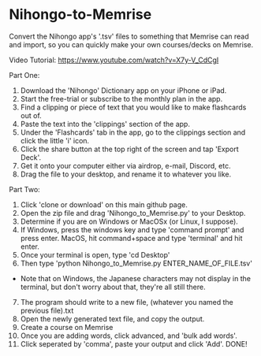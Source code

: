 # Nihongo-to-Memrise
Convert the Nihongo app's '.tsv' files to something that Memrise can read and import, so you can quickly make your own courses/decks on Memrise.

Video Tutorial: https://www.youtube.com/watch?v=X7y-V_CdCgI

Part One:
1. Download the 'Nihongo' Dictionary app on your iPhone or iPad.
2. Start the free-trial or subscribe to the monthly plan in the app.
3. Find a clipping or piece of text that you would like to make flashcards out of.
4. Paste the text into the 'clippings' section of the app.
5. Under the 'Flashcards' tab in the app, go to the clippings section and click the little 'i' icon.
6. Click the share button at the top right of the screen and tap 'Export Deck'. 
7. Get it onto your computer either via airdrop, e-mail, Discord, etc.
8. Drag the file to your desktop, and rename it to whatever you like.

Part Two:
1. Click 'clone or download' on this main github page.
2. Open the zip file and drag 'Nihongo_to_Memrise.py' to your Desktop.
3. Determine if you are on Windows or MacOSx (or Linux, I suppose).
4. If Windows, press the windows key and type 'command prompt' and press enter. MacOS, hit command+space and type 'terminal' and hit enter.
5. Once your terminal is open, type 'cd Desktop'
6. Then type 'python Nihongo_to_Memrise.py ENTER_NAME_OF_FILE.tsv'
  - Note that on Windows, the Japanese characters may not display in the terminal, but don't worry about that, they're all still there.
7. The program should write to a new file, (whatever you named the previous file).txt
8. Open the newly generated text file, and copy the output.
9. Create a course on Memrise
10. Once you are adding words, click advanced, and 'bulk add words'.
11. Click seperated by 'comma', paste your output and click 'Add'.
DONE!
